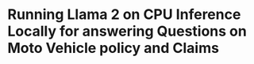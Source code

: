 # Running Llama 2 on CPU Inference Locally for answering Questions on Moto Vehicle policy and Claims


